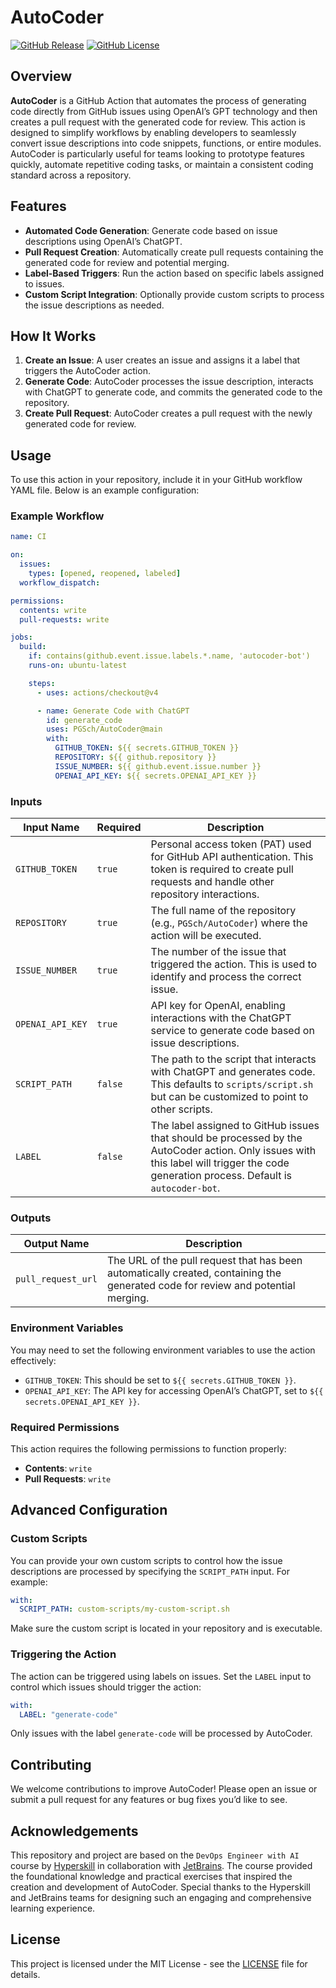 
# AutoCoder

[![GitHub Release](https://img.shields.io/github/v/release/PGSch/AutoCoder?logo=github)](https://github.com/PGSch/AutoCoder/releases)
[![GitHub License](https://img.shields.io/github/license/PGSch/AutoCoder)](https://github.com/PGSch/AutoCoder/blob/main/LICENSE)

## Overview

**AutoCoder** is a GitHub Action that automates the process of generating code directly from GitHub issues using OpenAI’s GPT technology and then creates a pull request with the generated code for review. This action is designed to simplify workflows by enabling developers to seamlessly convert issue descriptions into code snippets, functions, or entire modules. AutoCoder is particularly useful for teams looking to prototype features quickly, automate repetitive coding tasks, or maintain a consistent coding standard across a repository.

## Features

- **Automated Code Generation**: Generate code based on issue descriptions using OpenAI’s ChatGPT.
- **Pull Request Creation**: Automatically create pull requests containing the generated code for review and potential merging.
- **Label-Based Triggers**: Run the action based on specific labels assigned to issues.
- **Custom Script Integration**: Optionally provide custom scripts to process the issue descriptions as needed.

## How It Works

1. **Create an Issue**: A user creates an issue and assigns it a label that triggers the AutoCoder action.
2. **Generate Code**: AutoCoder processes the issue description, interacts with ChatGPT to generate code, and commits the generated code to the repository.
3. **Create Pull Request**: AutoCoder creates a pull request with the newly generated code for review.

## Usage

To use this action in your repository, include it in your GitHub workflow YAML file. Below is an example configuration:

### Example Workflow

```yaml
name: CI

on:
  issues:
    types: [opened, reopened, labeled]
  workflow_dispatch:

permissions:
  contents: write
  pull-requests: write

jobs:
  build:
    if: contains(github.event.issue.labels.*.name, 'autocoder-bot')
    runs-on: ubuntu-latest

    steps:
      - uses: actions/checkout@v4

      - name: Generate Code with ChatGPT
        id: generate_code
        uses: PGSch/AutoCoder@main
        with:
          GITHUB_TOKEN: ${{ secrets.GITHUB_TOKEN }}
          REPOSITORY: ${{ github.repository }}
          ISSUE_NUMBER: ${{ github.event.issue.number }}
          OPENAI_API_KEY: ${{ secrets.OPENAI_API_KEY }}
```

### Inputs

| Input Name     | Required | Description                                                                                                                                                          |
|----------------|----------|----------------------------------------------------------------------------------------------------------------------------------------------------------------------|
| `GITHUB_TOKEN` | `true`   | Personal access token (PAT) used for GitHub API authentication. This token is required to create pull requests and handle other repository interactions.               |
| `REPOSITORY`   | `true`   | The full name of the repository (e.g., `PGSch/AutoCoder`) where the action will be executed.                                                                           |
| `ISSUE_NUMBER` | `true`   | The number of the issue that triggered the action. This is used to identify and process the correct issue.                                                            |
| `OPENAI_API_KEY`| `true`  | API key for OpenAI, enabling interactions with the ChatGPT service to generate code based on issue descriptions.                                                     |
| `SCRIPT_PATH`  | `false`  | The path to the script that interacts with ChatGPT and generates code. This defaults to `scripts/script.sh` but can be customized to point to other scripts.          |
| `LABEL`        | `false`  | The label assigned to GitHub issues that should be processed by the AutoCoder action. Only issues with this label will trigger the code generation process. Default is `autocoder-bot`. |

### Outputs

| Output Name         | Description                                                                                         |
|---------------------|-----------------------------------------------------------------------------------------------------|
| `pull_request_url`  | The URL of the pull request that has been automatically created, containing the generated code for review and potential merging. |

### Environment Variables

You may need to set the following environment variables to use the action effectively:

- `GITHUB_TOKEN`: This should be set to `${{ secrets.GITHUB_TOKEN }}`.
- `OPENAI_API_KEY`: The API key for accessing OpenAI’s ChatGPT, set to `${{ secrets.OPENAI_API_KEY }}`.

### Required Permissions

This action requires the following permissions to function properly:

- **Contents**: `write`
- **Pull Requests**: `write`

## Advanced Configuration

### Custom Scripts

You can provide your own custom scripts to control how the issue descriptions are processed by specifying the `SCRIPT_PATH` input. For example:

```yaml
with:
  SCRIPT_PATH: custom-scripts/my-custom-script.sh
```

Make sure the custom script is located in your repository and is executable.

### Triggering the Action

The action can be triggered using labels on issues. Set the `LABEL` input to control which issues should trigger the action:

```yaml
with:
  LABEL: "generate-code"
```

Only issues with the label `generate-code` will be processed by AutoCoder.

## Contributing

We welcome contributions to improve AutoCoder! Please open an issue or submit a pull request for any features or bug fixes you’d like to see.

## Acknowledgements

This repository and project are based on the `DevOps Engineer with AI` course by [Hyperskill](https://hyperskill.org) in collaboration with [JetBrains](https://www.jetbrains.com/). The course provided the foundational knowledge and practical exercises that inspired the creation and development of AutoCoder. Special thanks to the Hyperskill and JetBrains teams for designing such an engaging and comprehensive learning experience.

## License

This project is licensed under the MIT License - see the [LICENSE](LICENSE) file for details.
